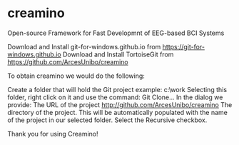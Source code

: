 # creamino
Open-source Framework for Fast Developmnt of EEG-based BCI Systems

Download and Install git-for-windows.github.io from https://git-for-windows.github.io
Download and Install TortoiseGit from https://github.com/ArcesUnibo/creamino

To obtain creamino we would do the following:

Create a folder that will hold the Git project
example: c:\work
Selecting this folder, right click on it and use the command: Git Clone...
In the dialog we provide:
The URL of the project http://github.com/ArcesUnibo/creamino
The directory of the project. This will be automatically populated with the name of the project in our selected folder.
Select the Recursive checkbox.

Thank you for using Creamino!

